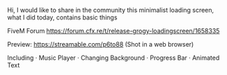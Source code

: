 Hi, I would like to share in the community this minimalist loading screen, what I did today, contains basic things
 
FiveM Forum
https://forum.cfx.re/t/release-grogy-loadingscreen/1658335
 
Preview:
https://streamable.com/p6to88
(Shot in a web browser)

Including
· Music Player
· Changing Background
· Progress Bar
· Animated Text
